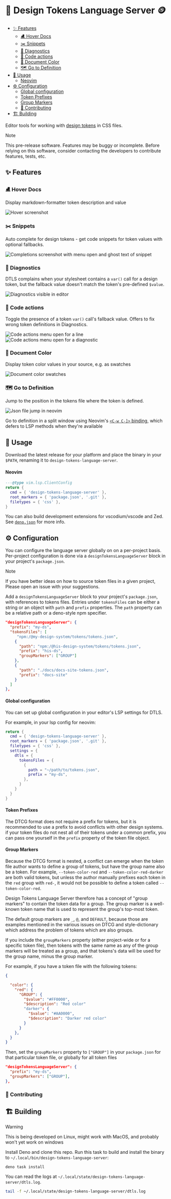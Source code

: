 # 🎨 Design Tokens Language Server 🪙

<!--toc:start-->
- [✨ Features](#features)
  - [⛸️ Hover Docs](#️-hover-docs)
  - [✂️ Snippets](#️-snippets)
  - [🥼 Diagnostics](#🥼-diagnostics)
  - [🦸 Code actions](#🦸-code-actions)
  - [🎨 Document Color](#🎨-document-color)
  - [🗺️ Go to Definition](#🗺️-go-to-definition)
- [🧰 Usage](#🧰-usage)
    - [Neovim](#neovim)
- [⚙️ Configuration](#️-configuration)
    - [Global configuration](#global-configuration)
    - [Token Prefixes](#token-prefixes)
    - [Group Markers](#group-markers)
  - [🤝 Contributing](#🤝-contributing)
- [🏗️ Building](#🏗️-building)
<!--toc:end-->

Editor tools for working with [design tokens][dtcg] in CSS files.

> [!NOTE]
> This pre-release software. Features may be buggy or incomplete. Before 
> relying on this software, consider contacting the developers to contribute
> features, tests, etc.

## ✨ Features

### ⛸️ Hover Docs

Display markdown-formatter token description and value

![Hover screenshot](./docs/hover.png)

### ✂️ Snippets
Auto complete for design tokens - get code snippets for token values with 
optional fallbacks.

![Completions screenshot with menu open and ghost text of snippet](./docs/completions.png)

### 🥼 Diagnostics

DTLS complains when your stylesheet contains a `var()` call for a design token, 
but the fallback value doesn't match the token's pre-defined `$value`.

![Diagnostics visible in editor](./docs/diagnostics.png)

### 🦸 Code actions

Toggle the presence of a token `var()` call's fallback value. Offers to fix 
wrong token definitions in Diagnostics.

![Code actions menu open for a line](./docs/toggle-fallback.png)
![Code actions menu open for a diagnostic](./docs/autofix.png)

### 🎨 Document Color
Display token color values in your source, e.g. as swatches

![Document color swatches](./docs/document-color.png)

### 🗺️ Go to Definition

Jump to the position in the tokens file where the token is defined.


![Json file jump in neovim](./docs/goto-definition.png)

Go to definition in a split window using Neovim's [`<C-w C-]>`
binding](https://neovim.io/doc/user/windows.html#CTRL-W_g_CTRL-%5D),
which defers to LSP methods when they're available

## 🧰 Usage

Download the latest release for your platform and place the binary in your
`$PATH`, renaming it to `design-tokens-language-server`.

#### Neovim

```lua
---@type vim.lsp.ClientConfig
return {
  cmd = { 'design-tokens-language-server' },
  root_markers = { 'package.json', '.git' },
  filetypes = { 'css' },
}
```

You can also build development extensions for vscodium/vscode and Zed. See
[`deno.json`](tree/main/deno.json) for more info.

## ⚙️ Configuration

You can configure the language server globally on on a per-project basis. Per-project
configuration is done via a `designTokensLanguageServer` block in your project's
`package.json`.

> [!NOTE]
> If you have better ideas on how to source token files in a given
> project, Please open an issue with your suggestions.

Add a `designTokensLanguageServer` block to your project's `package.json`, with
references to tokens files. Entries under `tokensFiles` can be either a string
or an object with `path` and `prefix` properties. The `path` property can be a
relative path or a deno-style npm specifier.

```json
"designTokensLanguageServer": {
  "prefix": "my-ds",
  "tokensFiles": [
     "npm:/@my-design-system/tokens/tokens.json",
    {
      "path": "npm:/@his-design-system/tokens/tokens.json",
      "prefix": "his-ds",
      "groupMarkers": ["GROUP"]
    },
    {
      "path": "./docs/docs-site-tokens.json",
      "prefix": "docs-site"
    }
  ]
},
```

#### Global configuration

You can set up global configuration in your editor's LSP settings for DTLS.

For example, in your lsp config for neovim:

```lua
return {
  cmd = { 'design-tokens-language-server' },
  root_markers = { 'package.json', '.git' },
  filetypes = { 'css' },
  settings = {
    dtls = {
      tokensFiles = {
        {
          path = "~/path/to/tokens.json",
          prefix = "my-ds",
        },
      }
    }
  }
}
```

#### Token Prefixes

The DTCG format does not require a prefix for tokens, but it is recommended to
use a prefix to avoid conflicts with other design systems.
if your token files do not nest all of their tokens under a common prefix,
you can pass one yourself in the `prefix` property of the token file object.

#### Group Markers

Because the DTCG format is nested, a conflict can emerge when the token file
author wants to define a group of tokens, but have the group name also be a
token. For example, `--token-color-red` and `--token-color-red-darker` are both
valid tokens, but unless the author manually prefixes each token in the `red`
group with `red-`, it would not be possible to define a token called
`--token-color-red`.

Design Tokens Language Server therefore has a concept of "group markers" to
contain the token data for a group. The group marker is a well-known token name
that is used to represent the group's top-most token.

The default group markers are `_`, `@`, and `DEFAULT`, because those are
examples mentioned in the various issues on DTCG and style-dictionary which
address the problem of tokens which are also groups.

If you include the `groupMarkers` property (either project-wide or for a
specific token file), then tokens with the same name as any of the group markers
will be treated as a group, and that tokens's data will be used for the group
name, minus the group marker.

For example, if you have a token file with the following tokens:

```json
{

  "color": {
    "red": {
      "GROUP": {
        "$value": "#FF0000",
        "$description": "Red color"
        "darker": {
          "$value": "#AA0000",
          "$description": "Darker red color"
        }
      }
    },
  }
}
```

Then, set the `groupMarkers` property to `["GROUP"]` in your `package.json` for
that particular token file, or globally for all token files

```json
"designTokensLanguageServer": {
  "prefix": "my-ds",
  "groupMarkers": ["GROUP"],
},
```

### 🤝 Contributing

## 🏗️ Building

> [!WARNING]
> This is being developed on Linux, might work with MacOS, and probably won't 
> yet work on windows

Install Deno and clone this repo. Run this task to build and install the binary
to `~/.local/bin/design-tokens-language-server`:

```sh
deno task install
```

You can read the logs at `~/.local/state/design-tokens-language-server/dtls.log`.

```sh
tail -f ~/.local/state/design-tokens-language-server/dtls.log
```

[dtcg]: https://tr.designtokens.org/format/
